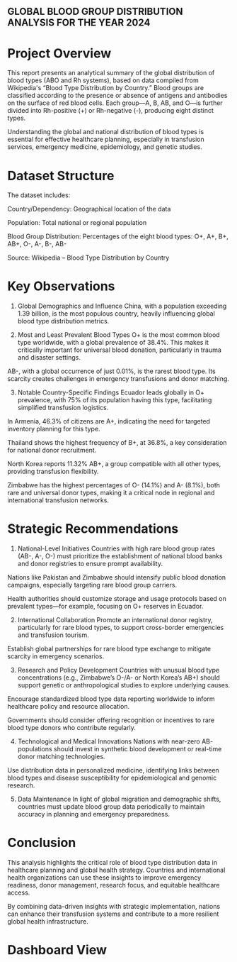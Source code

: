 ## GLOBAL BLOOD GROUP DISTRIBUTION ANALYSIS FOR THE YEAR 2024
# Project Overview
This report presents an analytical summary of the global distribution of blood types (ABO and Rh systems), based on data compiled from Wikipedia's “Blood Type Distribution by Country.” Blood groups are classified according to the presence or absence of antigens and antibodies on the surface of red blood cells. Each group—A, B, AB, and O—is further divided into Rh-positive (+) or Rh-negative (-), producing eight distinct types.

Understanding the global and national distribution of blood types is essential for effective healthcare planning, especially in transfusion services, emergency medicine, epidemiology, and genetic studies.

 
# Dataset Structure
The dataset includes:

Country/Dependency: Geographical location of the data

Population: Total national or regional population

Blood Group Distribution: Percentages of the eight blood types: O+, A+, B+, AB+, O-, A-, B-, AB-

Source: Wikipedia – Blood Type Distribution by Country

# Key Observations
 

1. Global Demographics and Influence
China, with a population exceeding 1.39 billion, is the most populous country, heavily influencing global blood type distribution metrics.

2. Most and Least Prevalent Blood Types
O+ is the most common blood type worldwide, with a global prevalence of 38.4%. This makes it critically important for universal blood donation, particularly in trauma and disaster settings.

AB-, with a global occurrence of just 0.01%, is the rarest blood type. Its scarcity creates challenges in emergency transfusions and donor matching.

3. Notable Country-Specific Findings
Ecuador leads globally in O+ prevalence, with 75% of its population having this type, facilitating simplified transfusion logistics.

In Armenia, 46.3% of citizens are A+, indicating the need for targeted inventory planning for this type.

Thailand shows the highest frequency of B+, at 36.8%, a key consideration for national donor recruitment.

North Korea reports 11.32% AB+, a group compatible with all other types, providing transfusion flexibility.

Zimbabwe has the highest percentages of O- (14.1%) and A- (8.1%), both rare and universal donor types, making it a critical node in regional and international transfusion networks.

# Strategic Recommendations
 

1. National-Level Initiatives
Countries with high rare blood group rates (AB-, A-, O-) must prioritize the establishment of national blood banks and donor registries to ensure prompt availability.

Nations like Pakistan and Zimbabwe should intensify public blood donation campaigns, especially targeting rare blood group carriers.

Health authorities should customize storage and usage protocols based on prevalent types—for example, focusing on O+ reserves in Ecuador.

2. International Collaboration
Promote an international donor registry, particularly for rare blood types, to support cross-border emergencies and transfusion tourism.

Establish global partnerships for rare blood type exchange to mitigate scarcity in emergency scenarios.

3. Research and Policy Development
Countries with unusual blood type concentrations (e.g., Zimbabwe’s O-/A- or North Korea’s AB+) should support genetic or anthropological studies to explore underlying causes.

Encourage standardized blood type data reporting worldwide to inform healthcare policy and resource allocation.

Governments should consider offering recognition or incentives to rare blood type donors who contribute regularly.

4. Technological and Medical Innovations
Nations with near-zero AB- populations should invest in synthetic blood development or real-time donor matching technologies.

Use distribution data in personalized medicine, identifying links between blood types and disease susceptibility for epidemiological and genomic research.

5. Data Maintenance
In light of global migration and demographic shifts, countries must update blood group data periodically to maintain accuracy in planning and emergency preparedness.

 

 
# Conclusion
 

This analysis highlights the critical role of blood type distribution data in healthcare planning and global health strategy. Countries and international health organizations can use these insights to improve emergency readiness, donor management, research focus, and equitable healthcare access.

By combining data-driven insights with strategic implementation, nations can enhance their transfusion systems and contribute to a more resilient global health infrastructure.

# Dashboard View
![]()
